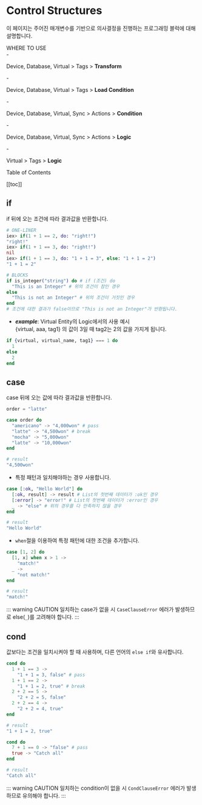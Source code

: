 # Control Structures
이 페이지는 주어진 매개변수를 기반으로 의사결정을 진행하는 프로그래밍 블럭에 대해 설명합니다.
<div class="info">
  <div class="info-title">WHERE TO USE</div>
  - <p>Device, Database, Virtual > Tags > <b>Transform</b></p>
  - <p>Device, Database, Virtual > Tags > <b>Load Condition</b></p>
  - <p>Device, Database, Virtual, Sync > Actions > <b>Condition</b></p>
  - <p>Device, Database, Virtual, Sync > Actions > <b>Logic</b></p>
  - <p>Virtual > Tags > <b>Logic</b></p>
</div>

<div class="toc-title">Table of Contents</div>

[[toc]]

## if
if 뒤에 오는 조건에 따라 결과값을 반환합니다.
``` elixir
# ONE-LINER
iex> if(1 + 1 == 2, do: "right!")
"right!" 
iex> if(1 + 1 == 3, do: "right!")
nil 
iex> if(1 + 1 == 3, do: "1 + 1 = 3", else: "1 + 1 = 2")  
"1 + 1 = 2"

# BLOCKS
if is_integer("string") do # if (조건) do 
  "This is an Integer" # 위의 조건이 참인 경우
else
  "This is not an Integer" # 위의 조건이 거짓인 경우
end
# 조건에 대한 결과가 false이므로 "This is not an Integer"가 반환됩니다.
```
- ***example***: Virtual Entity의 Logic에서의 사용 예시  
{virtual, aaa, tag1} 의 값이 3일 때 tag2는 2의 값을 가지게 됩니다.  

``` elixir
if {virtual, virtual_name, tag1} === 1 do
  1
else
  2
end
```
## case
case 뒤에 오는 값에 따라 결과값을 반환합니다.
``` elixir
order = "latte"

case order do
  "americano" -> "4,000won" # pass
  "latte" -> "4,500won" # break
  "mocha" -> "5,000won"
  "latte" -> "10,000won"
end

# result
"4,500won"
```
- 특정 패턴과 일치해야하는 경우 사용합니다.
``` elixir
case [:ok, "Hello World"] do
  [:ok, result] -> result # List의 첫번째 데이터가 :ok인 경우
  [:error] -> "error!" # List의 첫번째 데이터가 :error인 경우
  _ -> "else" # 위의 경우를 다 만족하지 않을 경우
end

# result
"Hello World"
```
- `when`절을 이용하여 특정 패턴에 대한 조건을 추가합니다.
``` elixir
case [1, 2] do
  [1, x] when x > 1 ->
    "match!"
  _ ->
    "not match!"
end

# result
"match!"
```
::: warning CAUTION
일치하는 case가 없을 시 `CaseClauseError` 에러가 발생하므로 else(`_`)를 고려해야 합니다.
:::

## cond
값보다는 조건을 일치시켜야 할 때 사용하며, 다른 언어의 `else if`와 유사합니다.
<!-- 여러 패턴에 대해 매치할 때 사용합니다. _ 변수는 위에서 일치하는 값이 없을 때 선택됩니다. 일치하는 값도  -->
``` elixir
cond do
  1 + 1 == 3 ->
    "1 + 1 = 3, false" # pass
  1 + 1 == 2 ->
    "1 + 1 = 2, true" # break
  2 + 2 == 5 ->
    "2 + 2 = 5, false"
  2 + 2 == 4 ->
    "2 + 2 = 4, true"
end

# result
"1 + 1 = 2, true"
```
``` elixir
cond do
  7 + 1 == 0 -> "false" # pass
  true -> "Catch all"
end

# result
"Catch all"
```
::: warning CAUTION
일치하는 condition이 없을 시 `CondClauseError` 에러가 발생하므로 유의해야 합니다.
:::